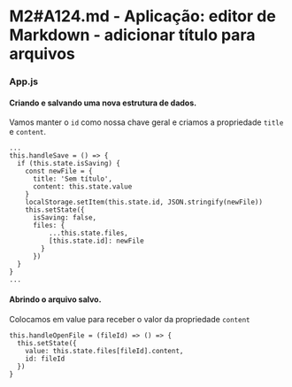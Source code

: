 # M2#A124.md - Aplicação: editor de Markdown - adicionar título para arquivos


### App.js

#### Criando e salvando uma nova estrutura de dados.

Vamos manter o `id` como nossa chave geral e criamos a propriedade `title` e `content`.

```
...
this.handleSave = () => {
  if (this.state.isSaving) {
    const newFile = {
      title: 'Sem título',
      content: this.state.value
    }
    localStorage.setItem(this.state.id, JSON.stringify(newFile))
    this.setState({
      isSaving: false,
      files: {
          ...this.state.files,
          [this.state.id]: newFile
        }
      })
  }
}
...
```

#### Abrindo o arquivo salvo.
Colocamos em value para receber o valor da propriedade `content`
```
this.handleOpenFile = (fileId) => () => {
  this.setState({
    value: this.state.files[fileId].content,
    id: fileId
  })
}
```
